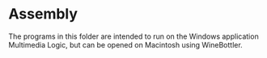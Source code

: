 # Assembly
The programs in this folder are intended to run on the Windows application Multimedia Logic, but can be opened on Macintosh using WineBottler.
